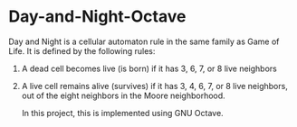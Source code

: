# Day-and-Night-Octave
Day and Night is a cellular automaton rule in the same family as Game of Life. It is defined by the following rules:
1) A dead cell becomes live (is born) if it has 3, 6, 7, or 8 live neighbors
2) A live cell remains alive (survives) if it has 3, 4, 6, 7, or 8 live neighbors, out of the eight neighbors in the Moore neighborhood.

   In this project, this is implemented using GNU Octave.
